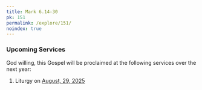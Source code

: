```yaml
---
title: Mark 6.14-30
pk: 151
permalink: /explore/151/
noindex: true
---
```


### Upcoming Services

God willing, this Gospel will be proclaimed at the following services over the next year:


1. Liturgy on [August, 29, 2025](https://orthocal.info/readings/gregorian/2025/08/29/)
